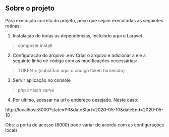## Sobre o projeto

Para execução correta do projeto, peço que sejam executadas as seguintes rotinas:

1. Instalação de todas as dependências, incluindo aqui o Laravel
> composer install

2. Configuração do arquivo .env
Criar o arquivo e adicionar a ele a seguinte linha de código com as modificações necessárias:
>TOKEN = {substituir aqui o código token fornecido} 

3. Servir aplicação no console
> php artisan serve  

4. Por ultimo, acessar na url o endereço desejado. Neste caso:

http://localhost:8000?state=PR&dateStart=2020-05-10&dateEnd=2020-05-18

Obs: a porta de acesso (8000) pode variar de acordo com as configurações locais
